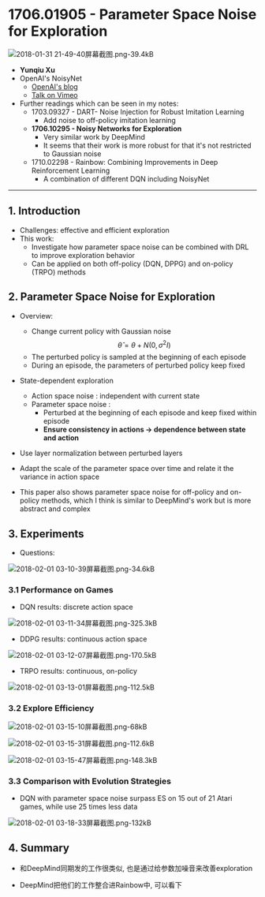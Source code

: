 ﻿# 1706.01905 - Parameter Space Noise for Exploration

![2018-01-31 21-49-40屏幕截图.png-39.4kB][1]

+ **Yunqiu Xu**
+ OpenAI's NoisyNet
    + [OpenAI's blog][2]
    + [Talk on Vimeo][3]
+ Further readings which can be seen in my notes:
    + 1703.09327 - DART- Noise Injection for Robust Imitation Learning
        + Add noise to off-policy imitation learning
    + **1706.10295 - Noisy Networks for Exploration**
        + Very similar work by DeepMind
        + It seems that their work is more robust for that it's not restricted to Gaussian noise
    + 1710.02298 - Rainbow: Combining Improvements in Deep Reinforcement Learning
        + A combination of different DQN including NoisyNet

---
## 1. Introduction
+ Challenges: effective and efficient exploration
+ This work:
    + Investigate how parameter space noise can be combined with DRL to improve exploration behavior
    + Can be applied on both off-policy (DQN, DPPG) and on-policy (TRPO) methods

## 2. Parameter Space Noise for Exploration
+ Overview: 
    + Change current policy with Gaussian noise
$$\hat{\theta} = \theta + N(0, \sigma^2I)$$
    + The perturbed policy is sampled at the beginning of each episode
    + During an episode, the parameters of perturbed policy keep fixed

+ State-dependent exploration
    + Action space noise : independent with current state
    + Parameter space noise : 
        + Perturbed at the beginning of each episode and keep fixed within episode
        + **Ensure consistency in actions $\rightarrow$ dependence between state and action**
+ Use layer normalization between perturbed layers
+ Adapt the scale of the parameter space over time and relate it the variance in action space
+ This paper also shows parameter space noise for off-policy and on-policy methods, which I think is similar to DeepMind's work but is more abstract and complex

## 3. Experiments
+ Questions:

![2018-02-01 03-10-39屏幕截图.png-34.6kB][4]

### 3.1 Performance on Games

+ DQN results: discrete action space 

![2018-02-01 03-11-34屏幕截图.png-325.3kB][5]

+ DDPG results: continuous action space

![2018-02-01 03-12-07屏幕截图.png-170.5kB][6]

+ TRPO results: continuous, on-policy

![2018-02-01 03-13-01屏幕截图.png-112.5kB][7]

### 3.2 Explore Efficiency

![2018-02-01 03-15-10屏幕截图.png-68kB][8]

![2018-02-01 03-15-31屏幕截图.png-112.6kB][9]

![2018-02-01 03-15-47屏幕截图.png-148.3kB][10]

### 3.3 Comparison with Evolution Strategies

+ DQN with parameter space noise surpass ES on 15 out of 21 Atari games, while use 25 times less data

![2018-02-01 03-18-33屏幕截图.png-132kB][11]

## 4. Summary
+ 和DeepMind同期发的工作很类似, 也是通过给参数加噪音来改善exploration
+ DeepMind把他们的工作整合进Rainbow中, 可以看下

  [1]: http://static.zybuluo.com/VenturerXu/7dvdyhl2l6z14bds04jz58xy/2018-01-31%2021-49-40%E5%B1%8F%E5%B9%95%E6%88%AA%E5%9B%BE.png
  [2]: https://blog.openai.com/better-exploration-with-parameter-noise/
  [3]: https://vimeo.com/252185862
  [4]: http://static.zybuluo.com/VenturerXu/2unpknbgsvojhjdtg3oqqzea/2018-02-01%2003-10-39%E5%B1%8F%E5%B9%95%E6%88%AA%E5%9B%BE.png
  [5]: http://static.zybuluo.com/VenturerXu/ewi2s4madtmihy2cgm4gs0m0/2018-02-01%2003-11-34%E5%B1%8F%E5%B9%95%E6%88%AA%E5%9B%BE.png
  [6]: http://static.zybuluo.com/VenturerXu/1wycs50np0p94963gb3e674w/2018-02-01%2003-12-07%E5%B1%8F%E5%B9%95%E6%88%AA%E5%9B%BE.png
  [7]: http://static.zybuluo.com/VenturerXu/5y4wkhcoa2a1hanzgwg4r7jb/2018-02-01%2003-13-01%E5%B1%8F%E5%B9%95%E6%88%AA%E5%9B%BE.png
  [8]: http://static.zybuluo.com/VenturerXu/qwumyiz6ub84i3vz17ih47j9/2018-02-01%2003-15-10%E5%B1%8F%E5%B9%95%E6%88%AA%E5%9B%BE.png
  [9]: http://static.zybuluo.com/VenturerXu/qz8kznmns357isvddsrzp18r/2018-02-01%2003-15-31%E5%B1%8F%E5%B9%95%E6%88%AA%E5%9B%BE.png
  [10]: http://static.zybuluo.com/VenturerXu/xiftpp5y26vpjo3v3ok325ms/2018-02-01%2003-15-47%E5%B1%8F%E5%B9%95%E6%88%AA%E5%9B%BE.png
  [11]: http://static.zybuluo.com/VenturerXu/ggyusemd8h1a01mx3ypy4z6y/2018-02-01%2003-18-33%E5%B1%8F%E5%B9%95%E6%88%AA%E5%9B%BE.png